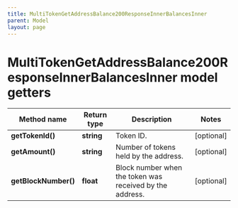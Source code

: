 ```yaml
---
title: MultiTokenGetAddressBalance200ResponseInnerBalancesInner
parent: Model
layout: page
---
```


# MultiTokenGetAddressBalance200ResponseInnerBalancesInner model getters

Method name | Return type | Description | Notes
------------ | ------------- | ------------- | -------------
**getTokenId()** | **string** | Token ID. | [optional]
**getAmount()** | **string** | Number of tokens held by the address. | [optional]
**getBlockNumber()** | **float** | Block number when the token was received by the address. | [optional]

